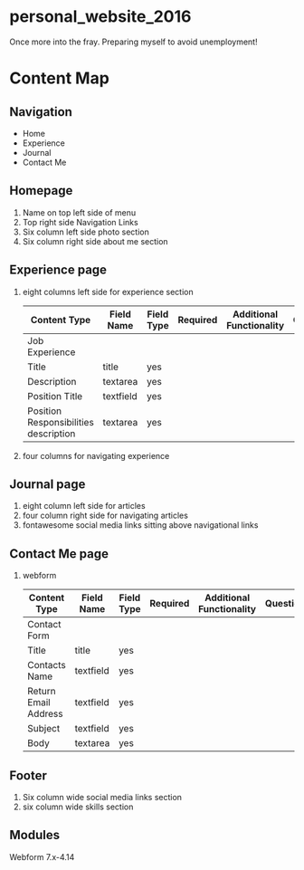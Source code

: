 # personal_website_2016
Once more into the fray. Preparing myself to avoid unemployment! 

# Content Map
## Navigation
 - Home
 - Experience
 - Journal
 - Contact Me

## Homepage
1. Name on top left side of menu
2. Top right side Navigation Links 
3. Six column left side photo section
4. Six column right side about me section

## Experience page
1. eight columns left side for experience section

    Content Type | Field Name | Field Type | Required | Additional Functionality | Questions
    --- | --- | --- | --- | --- | --- 
    Job Experience |
     | Title | title | yes
     | Description | textarea | yes
     | Position Title | textfield | yes
     | Position Responsibilities description | textarea | yes

2. four columns for navigating experience

## Journal page
1. eight column left side for articles
2. four column right side for navigating articles
3. fontawesome social media links sitting above navigational links

## Contact Me page
1. webform

    Content Type | Field Name | Field Type | Required | Additional Functionality | Questions
    --- | --- | --- | --- | --- | --- 
    Contact Form |
     | Title | title | yes
     | Contacts Name | textfield | yes
     | Return Email Address | textfield | yes
     | Subject | textfield | yes
     | Body | textarea | yes

## Footer
1. Six column wide social media links section
2. six column wide skills section

## Modules
Webform 7.x-4.14

